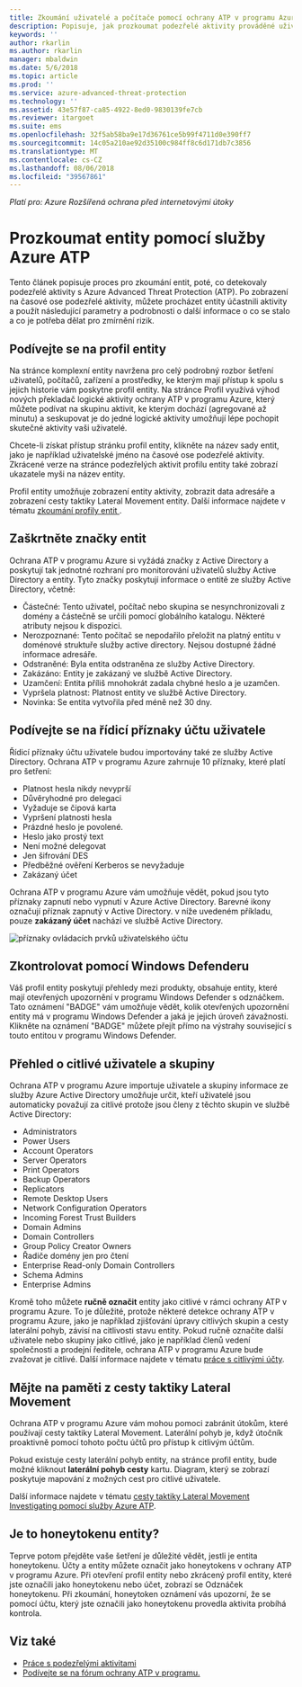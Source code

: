 ```yaml
---
title: Zkoumání uživatelé a počítače pomocí ochrany ATP v programu Azure | Dokumentace Microsoftu
description: Popisuje, jak prozkoumat podezřelé aktivity prováděné uživateli, entity, počítače nebo zařízení pomocí Azure Advanced Threat Protection (ATP)
keywords: ''
author: rkarlin
ms.author: rkarlin
manager: mbaldwin
ms.date: 5/6/2018
ms.topic: article
ms.prod: ''
ms.service: azure-advanced-threat-protection
ms.technology: ''
ms.assetid: 43e57f87-ca85-4922-8ed0-9830139fe7cb
ms.reviewer: itargoet
ms.suite: ems
ms.openlocfilehash: 32f5ab58ba9e17d36761ce5b99f4711d0e390ff7
ms.sourcegitcommit: 14c05a210ae92d35100c984ff8c6d171db7c3856
ms.translationtype: MT
ms.contentlocale: cs-CZ
ms.lasthandoff: 08/06/2018
ms.locfileid: "39567861"
---
```

*Platí pro: Azure Rozšířená ochrana před internetovými útoky*



# <a name="investigate-an-entity-with-azure-atp"></a>Prozkoumat entity pomocí služby Azure ATP

Tento článek popisuje proces pro zkoumání entit, poté, co detekovaly podezřelé aktivity s Azure Advanced Threat Protection (ATP). Po zobrazení na časové ose podezřelé aktivity, můžete procházet entity účastnili aktivity a použít následující parametry a podrobnosti o další informace o co se stalo a co je potřeba dělat pro zmírnění rizik.

## <a name="look-at-the-entity-profile"></a>Podívejte se na profil entity

Na stránce komplexní entity navržena pro celý podrobný rozbor šetření uživatelů, počítačů, zařízení a prostředky, ke kterým mají přístup k spolu s jejich historie vám poskytne profil entity. Na stránce Profil využívá výhod nových překladač logické aktivity ochrany ATP v programu Azure, který můžete podívat na skupinu aktivit, ke kterým dochází (agregované až minutu) a seskupovat je do jedné logické aktivity umožňují lépe pochopit skutečné aktivity vaši uživatelé.

Chcete-li získat přístup stránku profil entity, klikněte na název sady entit, jako je například uživatelské jméno na časové ose podezřelé aktivity. Zkrácené verze na stránce podezřelých aktivit profilu entity také zobrazí ukazatele myši na název entity.

Profil entity umožňuje zobrazení entity aktivity, zobrazit data adresáře a zobrazení cesty taktiky Lateral Movement entity. Další informace najdete v tématu [zkoumání profily entit ](entity-profiles.md).

## <a name="check-entity-tags"></a>Zaškrtněte značky entit

Ochrana ATP v programu Azure si vyžádá značky z Active Directory a poskytují tak jednotné rozhraní pro monitorování uživatelů služby Active Directory a entity. Tyto značky poskytují informace o entitě ze služby Active Directory, včetně:
- Částečné: Tento uživatel, počítač nebo skupina se nesynchronizovali z domény a částečně se určili pomocí globálního katalogu. Některé atributy nejsou k dispozici.
- Nerozpoznané: Tento počítač se nepodařilo přeložit na platný entitu v doménové struktuře služby active directory. Nejsou dostupné žádné informace adresáře.
- Odstraněné: Byla entita odstraněna ze služby Active Directory.
- Zakázáno: Entity je zakázaný ve službě Active Directory.
- Uzamčení: Entita příliš mnohokrát zadala chybné heslo a je uzamčen.
- Vypršela platnost: Platnost entity ve službě Active Directory.
- Novinka: Se entita vytvořila před méně než 30 dny.

## <a name="look-at-the-user-account-control-flags"></a>Podívejte se na řídicí příznaky účtu uživatele

Řídicí příznaky účtu uživatele budou importovány také ze služby Active Directory. Ochrana ATP v programu Azure zahrnuje 10 příznaky, které platí pro šetření: 
- Platnost hesla nikdy nevyprší
- Důvěryhodné pro delegaci
- Vyžaduje se čipová karta
- Vypršení platnosti hesla
- Prázdné heslo je povolené.
- Heslo jako prostý text
- Není možné delegovat
- Jen šifrování DES
- Předběžné ověření Kerberos se nevyžaduje
- Zakázaný účet 

Ochrana ATP v programu Azure vám umožňuje vědět, pokud jsou tyto příznaky zapnutí nebo vypnutí v Azure Active Directory. Barevné ikony označují příznak zapnutý v Active Directory. v níže uvedeném příkladu, pouze **zakázaný účet** nachází ve službě Active Directory.

 ![příznaky ovládacích prvků uživatelského účtu](./media/user-access-flags.png)

## <a name="cross-check-with-windows-defender"></a>Zkontrolovat pomocí Windows Defenderu

Váš profil entity poskytují přehledy mezi produkty, obsahuje entity, které mají otevřených upozornění v programu Windows Defender s odznáčkem. Tato oznámení "BADGE" vám umožňuje vědět, kolik otevřených upozornění entity má v programu Windows Defender a jaká je jejich úroveň závažnosti. Klikněte na oznámení "BADGE" můžete přejít přímo na výstrahy související s touto entitou v programu Windows Defender.


## <a name="keep-an-eye-on-sensitive-users-and-groups"></a>Přehled o citlivé uživatele a skupiny

Ochrana ATP v programu Azure importuje uživatele a skupiny informace ze služby Azure Active Directory umožňuje určit, kteří uživatelé jsou automaticky považují za citlivé protože jsou členy z těchto skupin ve službě Active Directory:

-   Administrators
-   Power Users
-   Account Operators
-   Server Operators
-   Print Operators
-   Backup Operators
-   Replicators
-   Remote Desktop Users 
-   Network Configuration Operators 
-   Incoming Forest Trust Builders
-   Domain Admins
-   Domain Controllers
-   Group Policy Creator Owners 
-   Řadiče domény jen pro čtení 
-   Enterprise Read-only Domain Controllers 
-   Schema Admins 
-   Enterprise Admins

Kromě toho můžete **ručně označit** entity jako citlivé v rámci ochrany ATP v programu Azure. To je důležité, protože některé detekce ochrany ATP v programu Azure, jako je například zjišťování úpravy citlivých skupin a cesty laterální pohyb, závisí na citlivosti stavu entity. Pokud ručně označíte další uživatele nebo skupiny jako citlivé, jako je například členů vedení společnosti a prodejní ředitele, ochrana ATP v programu Azure bude zvažovat je citlivé. Další informace najdete v tématu [práce s citlivými účty](sensitive-accounts.md).

## <a name="be-aware-of-lateral-movement-paths"></a>Mějte na paměti z cesty taktiky Lateral Movement

Ochrana ATP v programu Azure vám mohou pomoci zabránit útokům, které používají cesty taktiky Lateral Movement. Laterální pohyb je, když útočník proaktivně pomocí tohoto počtu účtů pro přístup k citlivým účtům.

Pokud existuje cesty laterální pohyb entity, na stránce profil entity, bude možné kliknout **laterální pohyb cesty** kartu. Diagram, který se zobrazí poskytuje mapování z možných cest pro citlivé uživatele. 

Další informace najdete v tématu [cesty taktiky Lateral Movement Investigating pomocí služby Azure ATP](use-case-lateral-movement-path.md).


## <a name="is-it-a-honeytoken-entity"></a>Je to honeytokenu entity?

Teprve potom přejděte vaše šetření je důležité vědět, jestli je entita honeytokenu. Účty a entity můžete označit jako honeytokens v ochrany ATP v programu Azure. Při otevření profil entity nebo zkrácený profil entity, které jste označili jako honeytokenu nebo účet, zobrazí se Odznáček honeytokenu. Při zkoumání, honeytoken oznámení vás upozorní, že se pomocí účtu, který jste označili jako honeytokenu provedla aktivita probíhá kontrola.


    
## <a name="see-also"></a>Viz také

- [Práce s podezřelými aktivitami](working-with-suspicious-activities.md)
- [Podívejte se na fórum ochrany ATP v programu.](https://aka.ms/azureatpcommunity)